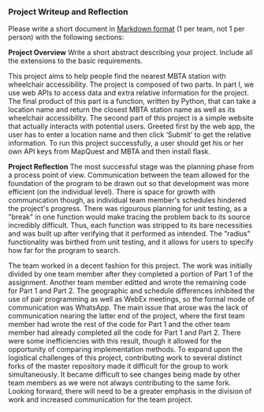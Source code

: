 ### Project Writeup and Reflection
Please write a short document in [Markdown format](https://guides.github.com/features/mastering-markdown/) (1 per team, not 1 per person) with the following sections:

**Project Overview** 
Write a short abstract describing your project. Include all the extensions to the basic requirements.

This project aims to help people find the nearest MBTA station with wheelchair accessibility. The project is composed of two parts. In part I, we use web APIs to access data and extra relative information for the project. The final product of this part is a function, written by Python, that can take a location name and return the closest MBTA station name as well as its wheelchair accessibility. The second part of this project is a simple website that actually interacts with potential users. Greeted first by the web app, the user has to enter a location name and then click ‘Submit’ to get the relative information. To run this project successfully, a user should get his or her own API keys from MapQuest and MBTA and then install flask.

**Project Reflection** 
The most successful stage was the planning phase from a process point of view. Communication between the team allowed for the foundation of the program to be drawn out so that development was more efficient (on the individual level). There is space for growth with communication though, as individual team member's schedules hindered the project's progress. There was rigourous planning for unit testing, as a "break" in one function would make tracing the problem back to its source incredibly difficult. Thus, each function was stripped to its bare necessities and was built up after verifying that it performed as intended. The "radius" functionality was birthed from unit testing, and it allows for users to specify how far for the program to search. 

The team worked in a decent fashion for this project. The work was initially divided by one team member after they completed a portion of Part 1 of the assignment. Another team member editted and wrote the remaining code for Part 1 and Part 2. The geographic and schedule differences inhibited the use of pair programming as well as WebEx meetings, so the formal mode of communication was WhatsApp. The main issue that arose was the lack of communication nearing the latter end of the project, where the first team member had wrote the rest of the code for Part 1 and the other team member had already completed all the code for Part 1 and Part 2. There were some inefficiencies with this result, though it allowed for the opportunity of comparing implementation methods. To expand upon the logistical challenges of this project, contributing work to several distinct forks of the master repository made it difficult for the group to work simultaneously. It became difficult to see changes being made by other team members as we were not always contributing to the same fork. Looking forward, there will need to be a greater emphasis in the division of work and increased communication for the team project.

